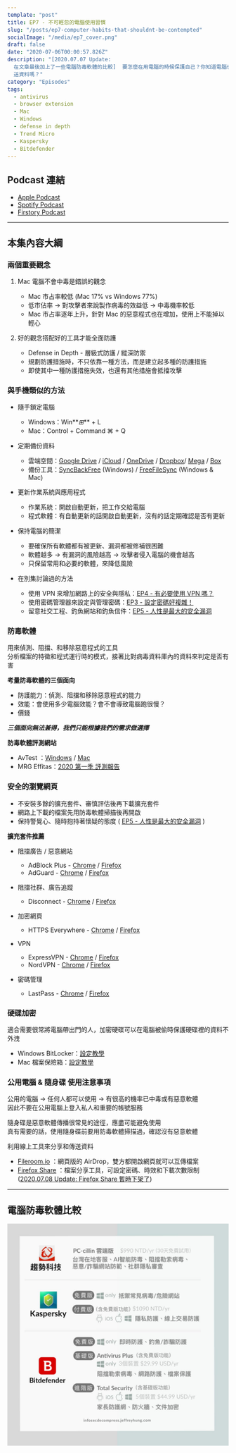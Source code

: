 ```yaml
---
template: "post"
title: EP7 - 不可輕忽的電腦使用習慣
slug: "/posts/ep7-computer-habits-that-shouldnt-be-contempted"
socialImage: "/media/ep7_cover.png"
draft: false
date: "2020-07-06T00:00:57.826Z"
description: "[2020.07.07 Update:
  在文章最後加上了一些電腦防毒軟體的比較]  要怎麼在用電腦的時候保護自己？你知道電腦也該做斷捨離嗎？使用公用電腦時，不登入自己的帳號也不使用隨身碟也可以傳\
  送資料嗎？"
category: "Episodes"
tags:
  - antivirus
  - browser extension
  - Mac
  - Windows
  - defense in depth
  - Trend Micro
  - Kaspersky
  - Bitdefender
---
```


## Podcast 連結

- [Apple Podcast](https://podcasts.apple.com/tw/podcast/%E8%B3%87%E5%AE%89%E8%A7%A3%E5%A3%93%E7%B8%AE/id1513276667#episodeGuid=ckc9l0p98cav209182fb9p59y)
- [Spotify Podcast](https://open.spotify.com/episode/0ThS5pFajRvJLDTUSfisgf)
- [Firstory Podcast](https://open.firstory.me/story/ckc9l0p98cav209182fb9p59y)

---

## 本集內容大綱

### 兩個重要觀念

1. Mac 電腦不會中毒是錯誤的觀念

   - Mac 市占率較低 (Mac 17% vs Windows 77%)
   - 低市佔率 → 對攻擊者來說製作病毒的效益低 → 中毒機率較低
   - Mac 市占率逐年上升，針對 Mac 的惡意程式也在增加，使用上不能掉以輕心

2. 好的觀念搭配好的工具才能全面防護

   - Defense in Depth - 層級式防護 / 縱深防禦
   - 規劃防護措施時，不只依靠一種方法，而是建立起多種的防護措施
   - 即使其中一種防護措施失效，也還有其他措施會抵擋攻擊

### 與手機類似的方法

- 隨手鎖定電腦

  - Windows：Win**_⊞_** + L
  - Mac：Control + Command ⌘ + Q

- 定期備份資料

  - 雲端空間：[Google Drive](https://www.google.com/drive/) / [iCloud](https://www.apple.com/tw/icloud/) / [OneDrive](https://www.microsoft.com/zh-tw/microsoft-365/onedrive/online-cloud-storage) / [Dropbox](https://www.dropbox.com/zh_TW/)/ [Mega](https://mega.nz/) / [Box](https://www.box.com/home)
  - 備份工具：[SyncBackFree](https://www.2brightsparks.com/freeware/index.html) (Windows) / [FreeFileSync](https://freefilesync.org/download.php) (Windows & Mac)

- 更新作業系統與應用程式

  - 作業系統：開啟自動更新，把工作交給電腦
  - 程式軟體：有自動更新的話開啟自動更新，沒有的話定期確認是否有更新

- 保持電腦的簡潔

  - 要確保所有軟體都有被更新、漏洞都被修補很困難
  - 軟體越多 → 有漏洞的風險越高 → 攻擊者侵入電腦的機會越高
  - 只保留常用和必要的軟體，來降低風險

- 在別集討論過的方法

  - 使用 VPN 來增加網路上的安全與隱私：[EP4 - 有必要使用 VPN 嗎？](/posts/ep4-do-we-need-vpn)
  - 使用密碼管理器來設定與管理密碼：[EP3 - 設定密碼好複雜！](/posts/ep3-why-does-password-has-to-be-so-complicated)
  - 留意社交工程、釣魚網站和釣魚信件：[EP5 - 人性是最大的安全漏洞](/posts/ep5-the-greatest-vulnerability-is-you-and-me)

### 防毒軟體

用來偵測、阻擋、和移除惡意程式的工具\
分析檔案的特徵和程式運行時的模式，接著比對病毒資料庫內的資料來判定是否有害

**考量防毒軟體的三個面向**

- 防護能力：偵測、阻擋和移除惡意程式的能力
- 效能：會使用多少電腦效能？會不會導致電腦跑很慢？
- 價錢

**_三個面向無法兼得，我們只能根據我們的需求做選擇_**

**防毒軟體評測網站**

- AvTest ：[Windows](https://www.av-test.org/en/antivirus/home-windows/) / [Mac](https://www.av-test.org/en/antivirus/home-macos/)
- MRG Effitas：[2020 第一季 評測報告](https://www.mrg-effitas.com/wp-content/uploads/2020/05/MRG_Effitas_2020Q1_360.pdf)

### 安全的瀏覽網頁

- 不安裝多餘的擴充套件、審慎評估後再下載擴充套件
- 網路上下載的檔案先用防毒軟體掃描後再開啟
- 保持警覺心、隨時抱持著懷疑的態度 ( [](/posts/ep5-the-greatest-vulnerability-is-you-and-me)[EP5 - 人性是最大的安全漏洞](/posts/ep5-the-greatest-vulnerability-is-you-and-me) )

**擴充套件推薦**

- 阻擋廣告 / 惡意網站

  - AdBlock Plus - [Chrome](https://chrome.google.com/webstore/detail/adblock-plus-free-ad-bloc/cfhdojbkjhnklbpkdaibdccddilifddb?hl=zh-TW) / [Firefox](https://addons.mozilla.org/zh-TW/firefox/addon/adblock-plus/)
  - AdGuard - [Chrome](https://chrome.google.com/webstore/detail/adguard-adblocker/bgnkhhnnamicmpeenaelnjfhikgbkllg?hl=zh-tw) / [Firefox](https://addons.mozilla.org/zh-TW/firefox/addon/adguard-adblocker)

- 阻擋社群、廣告追蹤

  - Disconnect - [Chrome](https://chrome.google.com/webstore/detail/disconnect/jeoacafpbcihiomhlakheieifhpjdfeo?hl=zh-tw) / [Firefox](https://addons.mozilla.org/zh-TW/firefox/addon/disconnect/)

- 加密網頁

  - HTTPS Everywhere - [Chrome](https://chrome.google.com/webstore/detail/https-everywhere/gcbommkclmclpchllfjekcdonpmejbdp?hl=zh-tw) / [Firefox](https://addons.mozilla.org/zh-TW/firefox/addon/https-everywhere/)

- VPN

  - ExpressVPN - [Chrome](https://chrome.google.com/webstore/detail/expressvpn-vpn-proxy-to-u/fgddmllnllkalaagkghckoinaemmogpe?hl=zh-tw) / [Firefox](https://addons.mozilla.org/zh-TW/firefox/addon/expressvpn/)
  - NordVPN - [Chrome](https://chrome.google.com/webstore/detail/nordvpn-1-vpn-proxy-exten/fjoaledfpmneenckfbpdfhkmimnjocfa?hl=zh-tw) / [Firefox](https://addons.mozilla.org/zh-TW/firefox/addon/nordvpn-proxy-extension/)

- 密碼管理

  - LastPass - [Chrome](https://chrome.google.com/webstore/detail/lastpass-free-password-ma/hdokiejnpimakedhajhdlcegeplioahd?hl=zh-tw) / [Firefox](https://addons.mozilla.org/zh-TW/firefox/addon/lastpass-password-manager/?src=search)

### 硬碟加密

適合需要很常將電腦帶出門的人，加密硬碟可以在電腦被偷時保護硬碟裡的資料不外洩

- Windows BitLocker：[設定教學](https://support.microsoft.com/zh-tw/help/4502379/windows-10-device-encryption)
- Mac 檔案保險箱：[設定教學](https://support.apple.com/zh-tw/guide/mac-help/mh11785/mac)

### **公用電腦 & 隨身碟 使用注意事項**

公用的電腦 → 任何人都可以使用 → 有很高的機率已中毒或有惡意軟體\
因此不要在公用電腦上登入私人和重要的帳號服務

隨身碟是惡意軟體傳播很常見的途徑，應盡可能避免使用\
真有需要的話，使用隨身碟前要用防毒軟體掃描過，確認沒有惡意軟體

利用線上工具來分享和傳送資料

- [Fileroom.io](https://fileroom.io/) ：網頁版的 AirDrop，雙方都開啟網頁就可以互傳檔案
- [Firefox Share](https://send.firefox.com/) ：檔案分享工具，可設定密碼、時效和下載次數限制 ([2020.07.08 Update: Firefox Share 暫時下架了](/posts/newsupdates_firefoxsend))

---

## 電腦防毒軟體比較

![](/media/computer_antivirus.jpg)
